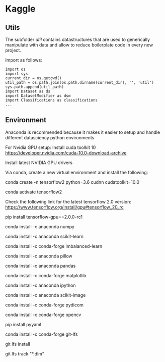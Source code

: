 # Kaggle

## Utils
The subfolder *util* contains datastructures that are used to generically manipulate with data and allow to reduce boilerplate code in every new project.

Import as follows:

    import os
	import sys	
	current_dir = os.getcwd()
	util_path = os.path.join(os.path.dirname(current_dir), '', 'util')
	sys.path.append(util_path)
	import Dataset as ds
	import DatasetModifier as dsm
	import Classifications as classifications
	...


## Environment
Anaconda is recommended because it makes it easier to setup and handle different datasciency python environments

For Nvidia GPU setup:
Install cuda toolkit 10
https://developer.nvidia.com/cuda-10.0-download-archive

Install latest NVIDIA GPU drivers

Via conda, create a new virtual environment and install the following:

conda create -n tensorflow2 python=3.6 cudnn cudatoolkit=10.0

conda activate tensorflow2

Check the following link for the latest tensorflow 2.0 version: https://www.tensorflow.org/install/gpu#tensorflow_20_rc

pip install tensorflow-gpu==2.0.0-rc1

conda install -c anaconda numpy

conda install -c anaconda scikit-learn

conda install -c conda-forge imbalanced-learn

conda install -c anaconda pillow

conda install -c anaconda pandas

conda install -c conda-forge matplotlib

conda install -c anaconda ipython

conda install -c anaconda scikit-image

conda install -c conda-forge pydicom

conda install -c conda-forge opencv

pip install pyyaml

conda install -c conda-forge git-lfs

git lfs install

git lfs track "*.dlm"

